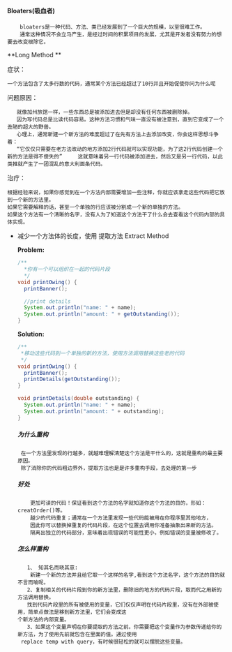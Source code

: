 ####                                                 Bloaters(吸血者)

```
    bloaters是一种代码、方法、类已经发展到了一个巨大的规模，以至很难工作。
    通常这种情况不会立马产生，是经过时间的积累项目的发展，尤其是开发者没有努力的想要去改变根除它。
```

**Long Method **

症状：

```
一个方法包含了太多行数的代码，通常某个方法已经超过了10行并且开始促使你问为什么呢
```

问题原因：

```
   就像加州旅馆一样，一些东西总是被添加进去但是却没有任何东西被删除掉。
   因为写代码总是比读代码容易。这种方法习惯和气味一直没有被注意到，直到它变成了一个丑陋的超大的野兽。
   心理上，通常新建一个新方法的难度超过了在先有方法上去添加改变，你会这样思想斗争着： 
   “它仅仅只需要在老方法改动的地方添加2行代码就可以实现功能，为了这2行代码创建一个新的方法是得不偿失的”     这就意味着另一行代码被添加进去，然后又是另一行代码，以此类推就产生了一团混乱的意大利面条代码。
```

治疗：

```
根据经验来说，如果你感觉到在一个方法内部需要增加一些注释，你就应该拿走这些代码把它放到一个新的方法里。
如果它需要解释的话，甚至一个单独的行应该被分割成一个新的单独的方法。
如果这个方法有一个清晰的名字，没有人为了知道这个方法干了什么会去查看这个代码内部的具体实现。
```

* 减少一个方法体的长度，使用 提取方法  Extract Method

  **Problem:**

  ```java
  /**
    *你有一个可以组织在一起的代码片段
    */
  void printOwing() {
    printBanner();
  
    //print details
    System.out.println("name: " + name);
    System.out.println("amount: " + getOutstanding());
  }
  ```

  **Solution:**

  ```java
  /**
   *移动这些代码到一个单独的新的方法，使用方法调用替换这些老的代码
   */ 
  void printOwing() {
    printBanner();
    printDetails(getOutstanding());
  }
  
  void printDetails(double outstanding) {
    System.out.println("name: " + name);
    System.out.println("amount: " + outstanding);
  }
  ```

  ##### 为什么重构

  ```
   在一个方法里发现的行越多，就越难理解清楚这个方法是干什么的，这就是重构的最主要原因。
   除了消除你的代码粗边界外，提取方法也是是许多重构手段，去处理的第一步
  ```

  ##### 好处

  ```
      更加可读的代码！保证看到这个方法的名字就知道你这个方法的目的，形如：creatOrder()等。
      越少的代码重复；通常在一个方法里发现一些代码能被用在你程序里其他地方，
      因此你可以替换掉重复的代码片段，在这个位置去调用你准备抽象出来新的方法。
      隔离出独立的代码部分，意味着出现错误的可能性更小，例如错误的变量被修改了。
  ```

  ##### 怎么样重构

  ```
     1、 知其名而晓其意:
      新建一个新的方法并且给它取一个这样的名字,看到这个方法名字，这个方法的目的就不言而喻呢。 
     2、复制相关的代码片段到你的新方法里，删除旧的地方的代码片段，取而代之用新的方法调用替换。
     找到代码片段里的所有被使用的变量，它们仅仅声明在代码片段里，没有在外部被使用，简单点做法是移到新方法里，它们会变成这
  个新方法的内部变量。
     3、如果这个变量声明在你要提取的方法之前。你需要把这个变量作为参数传递给你的新方法，为了使用先前就包含在里面的值。通过使用
   replace temp with query，有时候很轻松的就可以摆脱这些变量。
   
  ```

  